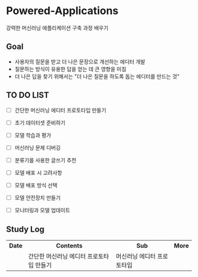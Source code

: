 # Powered-Applications
강력한 머신러닝 애플리케이션 구축 과정 배우기

## Goal
- 사용자의 질문을 받고 더 나은 문장으로 개선하는 에디터 개발
- 질문하는 방식이 유용한 답을 얻는 데 큰 영향을 미침
- 더 나은 답을 찾기 위해서는 "더 나은 질문을 하도록 돕는 에디터를 만드는 것"

## TO DO LIST

- [ ] 간단한 머신러닝 에디터 프로토타입 만들기
- [ ] 초기 데이터셋 준비하기
- [ ] 모델 학습과 평가
- [ ] 머신러닝 문제 디버깅
- [ ] 분류기를 사용한 글쓰기 추천
- [ ] 모델 배포 시 고려사항
- [ ] 모델 배포 방식 선택
- [ ] 모델 안전장치 만들기
- [ ] 모니터링과 모델 업데이트


## Study Log
<div>
<table>
  <th> Date </th>
  <th> Contents </th>
  <th> Sub </th>
  <th> More </th>
  <tr>
    <td>  </td>
    <td> 간단한 머신러닝 에디터 프로토타입 만들기 </td>
    <td> 
        머신러닝 에디터 프로토타입
    </td>
    <td> </td>
  </tr>
</table>
</div> 
